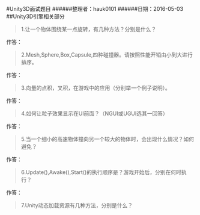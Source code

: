 #Unity3D面试题目 
######整理者：hauk0101
######日期：2016-05-03
##Unity3D引擎相关部分
>1.让一个物体围绕某一点旋转，有几种方法？分别是什么？

作答：

>2.Mesh,Sphere,Box,Capsule,四种碰撞器。请按照性能开销由小到大进行排序。

作答：

>3.向量的点积，叉积，在游戏中的应用（分别举一个例子说明）。

作答：

>4.如何让粒子效果显示在UI前面？（NGUI或UGUI选其一回答）

作答：

>5.当一个细小的高速物体撞向另一个较大的物体时，会出现什么情况？如何避免？

作答：

>6.Update(),Awake(),Start()的执行顺序是？游戏开始后，分别在何时执行？

作答：

>7.Unity动态加载资源有几种方法，分别是什么？
